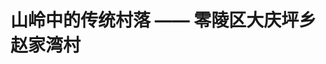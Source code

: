 #  山岭中的传统村落 —— 零陵区大庆坪乡赵家湾村

<!--@include: chapter-01.md -->

<!--@include: chapter-02.md -->

<!--@include: chapter-03.md -->

<!--@include: chapter-04.md -->

<!--@include: chapter-05.md -->

<!--@include: chapter-06.md -->

<!--@include: chapter-07.md -->

<!--@include: chapter-08.md -->

<!--@include: chapter-09.md -->